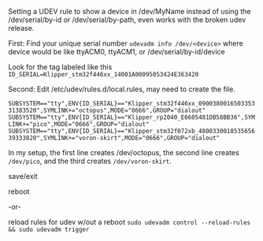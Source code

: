 Setting a UDEV rule to show a device in /dev/MyName instead of using the /dev/serial/by-id or /dev/serial/by-path, 
even works with the broken udev release.

First: Find your unique serial number
``udevadm info /dev/<device>`` where device would be like ttyACM0, ttyACM1, or /dev/serial/by-id/device

Look for the tag labeled like this
``ID_SERIAL=Klipper_stm32f446xx_14001A00095053424E363420``


Second: Edit /etc/udev/rules.d/local.rules, may need to create the file.

``SUBSYSTEM=="tty",ENV{ID_SERIAL}=="Klipper_stm32f446xx_090038001650335331383520",SYMLINK+="octopus",MODE="0666",GROUP="dialout"
SUBSYSTEM=="tty",ENV{ID_SERIAL}=="Klipper_rp2040_E6605481DB58BB36",SYMLINK+="pico",MODE="0666",GROUP="dialout"
SUBSYSTEM=="tty",ENV{ID_SERIAL}=="Klipper_stm32f072xb_480033001853565639333820",SYMLINK+="voron-skirt",MODE="0666",GROUP="dialout"
``

In my setup, the first line creates /dev/octopus, the second line creates ``/dev/pico``, and the third creates ``/dev/voron-skirt``.

save/exit 

reboot

-or-

reload rules for udev w/out a reboot
``sudo udevadm control --reload-rules && sudo udevadm trigger``

